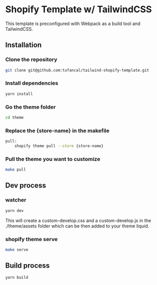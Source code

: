 # Shopify Template w/ TailwindCSS

This template is preconfigured with Webpack as a build tool and TailwindCSS.

## Installation

### Clone the repository

```bash
git clone git@github.com:tufancal/tailwind-shopify-template.git
```

### Install dependencies

```bash
yarn install
```

### Go the theme folder

```bash
cd theme
```

### Replace the {store-name} in the makefile

```bash
pull: 
	shopify theme pull --store {store-name}
```

### Pull the theme you want to customize

```bash
make pull
```

## Dev process

### watcher

```bash
yarn dev
```

This will create a custom-develop.css and a custom-develop.js in the ./theme/assets folder which can be then added to your theme liquid.

### shopify theme serve

```bash
make serve
```

## Build process

```
yarn build
```

